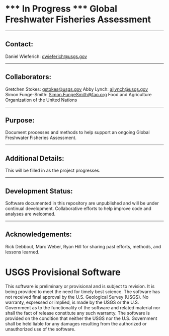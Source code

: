 *** In Progress *** Global Freshwater Fisheries Assessment
===============================================================================================================

-----------
Contact:
-----------
Daniel Wieferich: dwieferich@usgs.gov

-----------
Collaborators:
-----------
Gretchen Stokes: gstokes@usgs.gov
Abby Lynch: ajlynch@usgs.gov 	
Simon Funge-Smith: Simon.FungeSmith@fao.org
Food and Agriculture Organization of the United Nations		  

-----------
Purpose:
-----------
Document processes and methods to help support an ongoing Global Freshwater Fisheries Assessment.

-----------
Additional Details:
-----------
This will be filled in as the project progresses. 


-----------
Development Status:
-------------------
Software documented in this repository are unpublished and will be under continual development.  Collaborative efforts to help improve code and analyses are welcomed.

-----------
Acknowledgements:
-----------
Rick Debbout, Marc Weber, Ryan Hill for sharing past efforts, methods, and lessons learned.




# USGS Provisional Software

This software is preliminary or provisional and is subject to revision. It is being provided to meet the need for timely best science. The software has not received final approval by the U.S. Geological Survey (USGS). No warranty, expressed or implied, is made by the USGS or the U.S. Government as to the functionality of the software and related material nor shall the fact of release constitute any such warranty. The software is provided on the condition that neither the USGS nor the U.S. Government shall be held liable for any damages resulting from the authorized or unauthorized use of the software.
